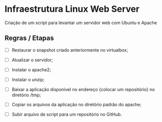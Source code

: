 # Infraestrutura Linux Web Server

Criação de um script para levantar um servidor web com Ubuntu e Apache

## Regras / Etapas

- [ ] Restaurar o snapshot criado anteriormente no virtualbox;

- [ ] Atualizar o servidor;

- [ ] Instalar o apache2;

- [ ] Instalar o unzip;

- [ ] Baixar a aplicação disponível no endereço {colocar um repositório} no diretório /tmp;

- [ ] Copiar os arquivos da aplicação no diretório padrão do apache;

- [ ] Subir arquivo de script para um repositório no GitHub.
